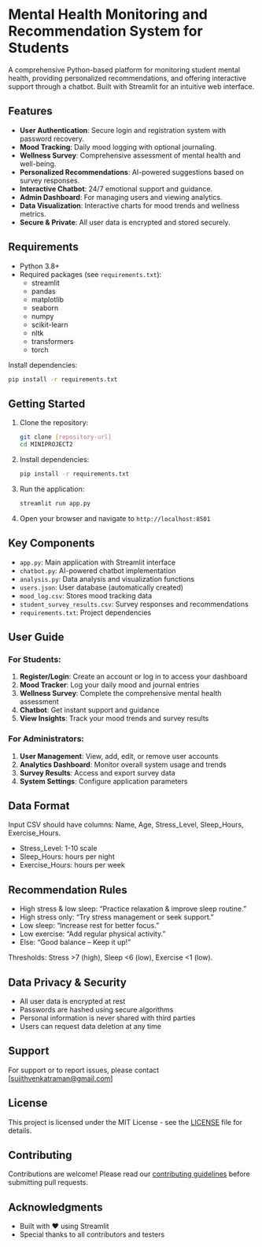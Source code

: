 # Mental Health Monitoring and Recommendation System for Students

A comprehensive Python-based platform for monitoring student mental health, providing personalized recommendations, and offering interactive support through a chatbot. Built with Streamlit for an intuitive web interface.

## Features

- **User Authentication**: Secure login and registration system with password recovery.
- **Mood Tracking**: Daily mood logging with optional journaling.
- **Wellness Survey**: Comprehensive assessment of mental health and well-being.
- **Personalized Recommendations**: AI-powered suggestions based on survey responses.
- **Interactive Chatbot**: 24/7 emotional support and guidance.
- **Admin Dashboard**: For managing users and viewing analytics.
- **Data Visualization**: Interactive charts for mood trends and wellness metrics.
- **Secure & Private**: All user data is encrypted and stored securely.

## Requirements

- Python 3.8+
- Required packages (see `requirements.txt`):
  - streamlit
  - pandas
  - matplotlib
  - seaborn
  - numpy
  - scikit-learn
  - nltk
  - transformers
  - torch

Install dependencies:
```bash
pip install -r requirements.txt
```

## Getting Started

1. Clone the repository:
   ```bash
   git clone [repository-url]
   cd MINIPROJECT2
   ```

2. Install dependencies:
   ```bash
   pip install -r requirements.txt
   ```

3. Run the application:
   ```bash
   streamlit run app.py
   ```

4. Open your browser and navigate to `http://localhost:8501`

## Key Components

- `app.py`: Main application with Streamlit interface
- `chatbot.py`: AI-powered chatbot implementation
- `analysis.py`: Data analysis and visualization functions
- `users.json`: User database (automatically created)
- `mood_log.csv`: Stores mood tracking data
- `student_survey_results.csv`: Survey responses and recommendations
- `requirements.txt`: Project dependencies

## User Guide

### For Students:
1. **Register/Login**: Create an account or log in to access your dashboard
2. **Mood Tracker**: Log your daily mood and journal entries
3. **Wellness Survey**: Complete the comprehensive mental health assessment
4. **Chatbot**: Get instant support and guidance
5. **View Insights**: Track your mood trends and survey results

### For Administrators:
1. **User Management**: View, add, edit, or remove user accounts
2. **Analytics Dashboard**: Monitor overall system usage and trends
3. **Survey Results**: Access and export survey data
4. **System Settings**: Configure application parameters

## Data Format

Input CSV should have columns: Name, Age, Stress_Level, Sleep_Hours, Exercise_Hours.

- Stress_Level: 1-10 scale
- Sleep_Hours: hours per night
- Exercise_Hours: hours per week

## Recommendation Rules

- High stress & low sleep: “Practice relaxation & improve sleep routine.”
- High stress only: “Try stress management or seek support.”
- Low sleep: “Increase rest for better focus.”
- Low exercise: “Add regular physical activity.”
- Else: “Good balance – Keep it up!”

Thresholds: Stress >7 (high), Sleep <6 (low), Exercise <1 (low).

## Data Privacy & Security

- All user data is encrypted at rest
- Passwords are hashed using secure algorithms
- Personal information is never shared with third parties
- Users can request data deletion at any time

## Support

For support or to report issues, please contact [sujithvenkatraman@gmail.com]

## License

This project is licensed under the MIT License - see the [LICENSE](LICENSE) file for details.

## Contributing

Contributions are welcome! Please read our [contributing guidelines](CONTRIBUTING.md) before submitting pull requests.

## Acknowledgments

- Built with ❤️ using Streamlit
- Special thanks to all contributors and testers
